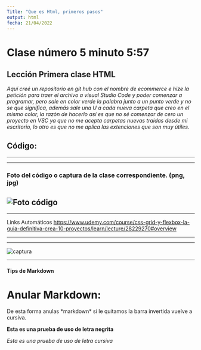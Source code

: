 ```yaml
---
Title: "Que es Html, primeros pasos"
output: html
fecha: 21/04/2022
---
```


# Clase número 5 minuto 5:57
## Lección Primera clase HTML
*Aquí creé un repositorio en git hub con el nombre de ecommerce e hize la petición para traer el archivo  a visual Studio Code y poder comenzar a programar, pero sale en color verde la palabra junto a un punto verde y no se que significa, además sale una U a cada nueva carpeta que creo en el mismo color, la razón de hacerlo así es que no sé comenzar de cero un proyecto en VSC ya que no me acepta carpetas nuevas traidas desde mi escritorio, lo otro es que no me aplica las extenciones que son muy útiles.*




## Código:

---

---


### Foto del código o captura de la clase correspondiente. (png, jpg)



![Foto código](fotocodigo.jpg 
	 ) 
---
---

Links Automáticos
<https://www.udemy.com/course/css-grid-y-flexbox-la-guia-definitiva-crea-10-proyectos/learn/lecture/28229270#overview>




---




---



![captura](captura5.png)

---

#### Tips de Markdown

# Anular Markdown:
De esta forma anulas *markdown\*
si le quitamos la barra invertida vuelve a cursiva.


**Esta es una prueba de uso de letra negrita**

*Esta es una prueba de uso de letra cursiva*







 


